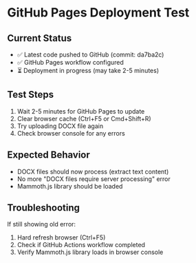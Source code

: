 # GitHub Pages Deployment Test

## Current Status
- ✅ Latest code pushed to GitHub (commit: da7ba2c)
- ✅ GitHub Pages workflow configured
- ⏳ Deployment in progress (may take 2-5 minutes)

## Test Steps
1. Wait 2-5 minutes for GitHub Pages to update
2. Clear browser cache (Ctrl+F5 or Cmd+Shift+R)
3. Try uploading DOCX file again
4. Check browser console for any errors

## Expected Behavior
- DOCX files should now process (extract text content)
- No more "DOCX files require server processing" error
- Mammoth.js library should be loaded

## Troubleshooting
If still showing old error:
1. Hard refresh browser (Ctrl+F5)
2. Check if GitHub Actions workflow completed
3. Verify Mammoth.js library loads in browser console
